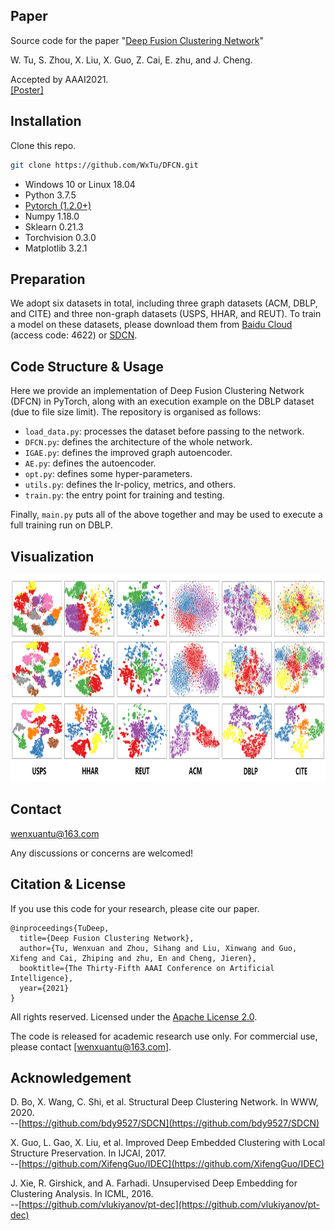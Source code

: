 ## Paper

Source code for the paper "[Deep Fusion Clustering Network](https://arxiv.org/pdf/2012.09600.pdf)"<br>

W. Tu, S. Zhou, X. Liu, X. Guo, Z. Cai, E. zhu, and J. Cheng.<br>

Accepted by AAAI2021.<br> [[Poster]](src="./figure/DFCN_Poster")




## Installation

Clone this repo.
```bash
git clone https://github.com/WxTu/DFCN.git
```

* Windows 10 or Linux 18.04
* Python 3.7.5
* [Pytorch (1.2.0+)](https://pytorch.org/)
* Numpy 1.18.0
* Sklearn 0.21.3
* Torchvision 0.3.0
* Matplotlib 3.2.1


## Preparation

We adopt six datasets in total, including three graph datasets (ACM, DBLP, and CITE) and three non-graph datasets (USPS, HHAR, and REUT). To train a model on these datasets, please download them from [Baidu Cloud](https://pan.baidu.com/s/1ykIPGLXLMtMqtgpXOq3_sQ) (access code: 4622) or [SDCN](https://github.com/bdy9527/SDCN).

## Code Structure & Usage

Here we provide an implementation of Deep Fusion Clustering Network (DFCN) in PyTorch, along with an execution example on the DBLP dataset (due to file size limit). The repository is organised as follows:

- `load_data.py`: processes the dataset before passing to the network.
- `DFCN.py`: defines the architecture of the whole network.
- `IGAE.py`: defines the improved graph autoencoder.
- `AE.py`: defines the autoencoder.
- `opt.py`: defines some hyper-parameters.
- `utils.py`: defines the lr-policy, metrics, and others.
- `train.py`: the entry point for training and testing.

Finally, `main.py` puts all of the above together and may be used to execute a full training run on DBLP.

<span id="jump2"></span>

## Visualization
<div align=center><img width="800" height="330" src="./figure/2.jpg"/></div>

## Contact
[wenxuantu@163.com](wenxuantu@163.com)

Any discussions or concerns are welcomed!

## Citation & License
If you use this code for your research, please cite our paper.
```
@inproceedings{TuDeep,
  title={Deep Fusion Clustering Network},
  author={Tu, Wenxuan and Zhou, Sihang and Liu, Xinwang and Guo, Xifeng and Cai, Zhiping and zhu, En and Cheng, Jieren},
  booktitle={The Thirty-Fifth AAAI Conference on Artificial Intelligence},
  year={2021}
}
```

All rights reserved.
Licensed under the [Apache License 2.0](http://www.apache.org/licenses/LICENSE-2.0). 

The code is released for academic research use only. For commercial use, please contact [wenxuantu@163.com].

## Acknowledgement

D. Bo, X. Wang, C. Shi, et al. Structural Deep Clustering Network. In WWW, 2020.<br/> 
--[https://github.com/bdy9527/SDCN](https://github.com/bdy9527/SDCN)

X. Guo, L. Gao, X. Liu, et al. Improved Deep Embedded Clustering with Local Structure Preservation. In IJCAI, 2017.<br/>
--[https://github.com/XifengGuo/IDEC](https://github.com/XifengGuo/IDEC)

J. Xie, R. Girshick, and A. Farhadi. Unsupervised Deep Embedding for Clustering Analysis. In ICML, 2016.<br/>
--[https://github.com/vlukiyanov/pt-dec](https://github.com/vlukiyanov/pt-dec)
